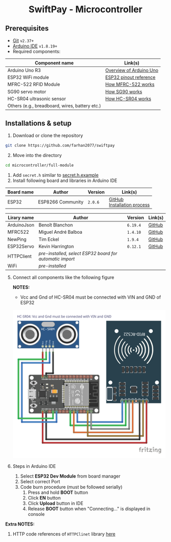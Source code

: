 <h1 align="center">

SwiftPay - Microcontroller

</h1>

## Prerequisites

- [Git](https://git-scm.com/) `v2.37+`
- [Arduino IDE](https://www.arduino.cc/en/software) `v1.8.19+`
- Required components:

| Component name                                 | Link(s)                                                                                       |
| ---------------------------------------------- | --------------------------------------------------------------------------------------------- |
| Arduino Uno R3                                 | [Overview of Arduino Uno](https://docs.arduino.cc/hardware/uno-rev3)                          |
| ESP32 WiFi module                              | [ESP32 pinout reference](https://lastminuteengineers.com/esp32-pinout-reference/)             |
| MFRC-522 RFID Module                           | [How MFRC-522 works](https://lastminuteengineers.com/how-rfid-works-rc522-arduino-tutorial/)  |
| SG90 servo motor                               | [How SG90 works](https://lastminuteengineers.com/servo-motor-arduino-tutorial/)               |
| HC-SR04 ultrasonic sensor                      | [How HC-SR04 works](https://lastminuteengineers.com/arduino-sr04-ultrasonic-sensor-tutorial/) |
| Others (e.g., breadboard, wires, battery etc.) |                                                                                               |

## Installations & setup

1. Download or clone the repository

```sh
git clone https://github.com/farhan2077/swiftpay
```

2. Move into the directory

```sh
cd microcontroller/full-module
```

1. Add `secret.h` similar to [secret.h.example](https://github.com/farhan2077/swiftpay/blob/main/microcontroller/full-module/secret.h.example)
2. Install following board and libraries in Arduino IDE

| Board name | Author            | Version | Link(s)                                                                                                                                                         |
| ---------- | ----------------- | ------- | --------------------------------------------------------------------------------------------------------------------------------------------------------------- |
| ESP32      | ESP8266 Community | `2.0.6` | [GitHub](https://github.com/espressif/arduino-esp32) <br /> [Installation process](https://docs.espressif.com/projects/arduino-esp32/en/latest/installing.html) |

| Lirary name | Author                                                   | Version  | Link(s)                                                             |
| ----------- | -------------------------------------------------------- | -------- | ------------------------------------------------------------------- |
| ArduinoJson | Benoît Blanchon                                          | `6.19.4` | [GitHub](https://github.com/bblanchon/ArduinoJson)                  |
| MFRC522     | Miguel André Balboa                                      | `1.4.10` | [GitHub](https://github.com/miguelbalboa/rfid)                      |
| NewPing     | Tim Eckel                                                | `1.9.4`  | [GitHub](https://bitbucket.org/teckel12/arduino-new-ping/wiki/Home) |
| ESP32Servo  | Kevin Harrington                                         | `0.12.1` | [GitHub](https://github.com/madhephaestus/ESP32Servo)               |
| HTTPClient  | _pre-installed, select ESP32 board for automatic import_ |
| WiFi        | _pre-installed_                                          |

5. Connect all components like the following figure

   **NOTES:**

   - Vcc and Gnd of HC-SR04 must be connected with VIN and GND of ESP32

   ![full-module_bb.png](full-module/full-module_bb.png)

6. Steps in Arduino IDE
   1. Select **ESP32 Dev Module** from board manager
   2. Select correct Port
   3. Code burn procedure (must be followed serially)
      1. Press and hold **BOOT** button
      2. Click **EN** button
      3. Click **Upload** button in IDE
      4. Release **BOOT** button when "Connecting..." is displayed in console

**Extra NOTES:**

1. HTTP code references of `HTTPClinet` library [here](https://github.com/espressif/arduino-esp32/blob/master/libraries/HTTPClient/src/HTTPClient.h)
